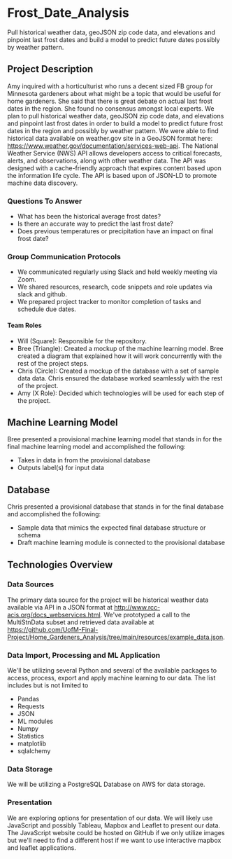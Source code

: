 # Frost_Date_Analysis
Pull historical weather data, geoJSON zip code data, and elevations and pinpoint last frost dates and build a model to predict future dates possibly by weather pattern.

## Project Description
Amy inquired with a horticulturist who runs a decent sized FB group for Minnesota gardeners about what might be a topic that would be useful for home gardeners. She said that there is great debate on actual last frost dates in the region. She found no consensus amongst local experts.  We plan to pull historical weather data, geoJSON zip code data, and elevations and pinpoint last frost dates in order to build a model to predict future frost dates in the region and possibly by weather pattern.  We were able to find historical data available on weather.gov site in a GeoJSON format here: https://www.weather.gov/documentation/services-web-api.  The National Weather Service (NWS) API allows developers access to critical forecasts, alerts, and observations, along with other weather data. The API was designed with a cache-friendly approach that expires content based upon the information life cycle. The API is based upon of JSON-LD to promote machine data discovery.

### Questions To Answer
- What has been the historical average frost dates?
- Is there an accurate way to predict the last frost date?
- Does previous temperatures or precipitation have an impact on final frost date?

### Group Communication Protocols
- We communicated regularly using Slack and held weekly meeting via Zoom.
- We shared resources, research, code snippets and role updates via slack and github.
- We prepared project tracker to monitor completion of tasks and schedule due dates.

#### Team Roles
- Will (Square): Responsible for the repository.
- Bree (Triangle): Created a mockup of the machine learning model. Bree created a diagram that explained how it will work concurrently with the rest of the project steps.
- Chris (Circle): Created a mockup of the database with a set of sample data data. Chris ensured the database worked seamlessly with the rest of the project.
- Amy (X Role): Decided which technologies will be used for each step of the project.

## Machine Learning Model
Bree presented a provisional machine learning model that stands in for the final machine learning model and accomplished the following:
- Takes in data in from the provisional database
- Outputs label(s) for input data

## Database
Chris presented a provisional database that stands in for the final database and accomplished the following:
- Sample data that mimics the expected final database structure or schema
- Draft machine learning module is connected to the provisional database

## Technologies Overview

### Data Sources

The primary data source for the project will be historical weather data available via API in a JSON format at http://www.rcc-acis.org/docs_webservices.html.  We've prototyped a call to the MultiStnData subset and retrieved data available at https://github.com/UofM-Final-Project/Home_Gardeners_Analysis/tree/main/resources/example_data.json.

### Data Import, Processing and ML Application

We'll be utilizing several Python and several of the available packages to access, process, export and apply machine learning to our data.  The list includes but is not limited to 
 - Pandas
 - Requests
 - JSON 
 - ML modules
 - Numpy
 - Statistics
 - matplotlib
 - sqlalchemy

### Data Storage

We will be utilizing a PostgreSQL Database on AWS for data storage.  

### Presentation

We are exploring options for presentation of our data.  We will likely use JavaScript and possibly Tableau, Mapbox and Leaflet to present our data.  The JavaScript website could be hosted on GitHub if we only utilize images but we'll need to find a different host if we want to use interactive mapbox and leaflet applications. 
